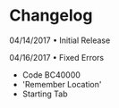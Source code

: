 # Changelog

04/14/2017
• Initial Release

04/16/2017
• Fixed Errors
- Code BC40000
- 'Remember Location'
- Starting Tab